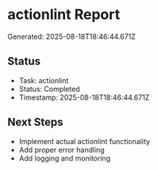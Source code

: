 # actionlint Report

Generated: 2025-08-18T18:46:44.671Z

## Status
- Task: actionlint
- Status: Completed
- Timestamp: 2025-08-18T18:46:44.671Z

## Next Steps
- Implement actual actionlint functionality
- Add proper error handling
- Add logging and monitoring
